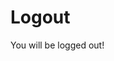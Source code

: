 # Logout

You will be logged out!

<script>
  function delay(time) {
    return new Promise(resolve => setTimeout(resolve, time));
  }
  delay(1500).then(() => window.location.href = "/en/");
</script>